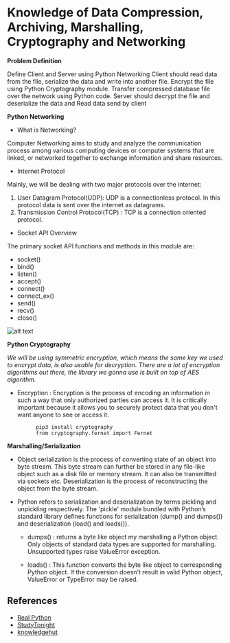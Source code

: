 
# Knowledge of Data Compression, Archiving, Marshalling, Cryptography and Networking


**Problem Definition**

Define Client and Server using Python Networking
Client should read data from the file, serialize the data and write into another file.
Encrypt the file using Python Cryptography module.
Transfer compressed database file over the network using Python code.
Server should decrypt the file and deserialize the data and Read data send by client

**Python Networking**
- What is Networking?

Computer Networking aims to study and analyze the communication process among various computing devices or computer systems that are linked, or networked together to exchange information and share resources.

- Internet Protocol

Mainly, we will be dealing with two major protocols over the internet:

1. User Datagram Protocol(UDP): UDP is a connectionless protocol. In this protocol data is sent over the internet as datagrams.
2. Transmission Control Protocol(TCP) : TCP is a connection oriented protocol.

- Socket API Overview

The primary socket API functions and methods in this module are:

- socket()
- bind()
- listen()
- accept()
- connect()
- connect_ex()
- send()
- recv()
- close()

![alt text](https://files.realpython.com/media/sockets-tcp-flow.1da426797e37.jpg)

**Python Cryptography**

*We will be using symmetric encryption, which means the same key we used to encrypt data, is also usable for decryption. There are a lot of encryption algorithms out there, the library we gonna use is built on top of AES algorithm.*

- Encryption : Encryption is the process of encoding an information in such a way that only authorized parties can access it. It is critically important because it allows you to securely protect data that you don't want anyone to see or access it.

            pip3 install cryptography
            from cryptography.fernet import Fernet
            
**Marshalling/Serialization**

- Object serialization is the process of converting state of an object into byte stream. This byte stream can further be stored in any file-like object such as a disk file or memory stream. It can also be transmitted via sockets etc. Deserialization is the process of reconstructing the object from the byte stream.

- Python refers to serialization and deserialization by terms pickling and unpickling respectively. The 'pickle' module bundled with Python’s standard library defines functions for serialization (dump() and dumps()) and deserialization (load() and loads()).

    - dumps() : returns a byte like object my marshalling a Python object. Only objects of standard data types are supported for marshalling. Unsupported types raise ValueError exception.

    - loads() : This function converts the byte like object to corresponding Python object. If the conversion doesn’t result in valid Python object, ValueError or TypeError may be raised.
    
    
**References**
-----------------------------------------
- [Real Python](https://realpython.com/)
- [StudyTonight](https://www.studytonight.com/)
- [knowledgehut](https://www.knowledgehut.com/)